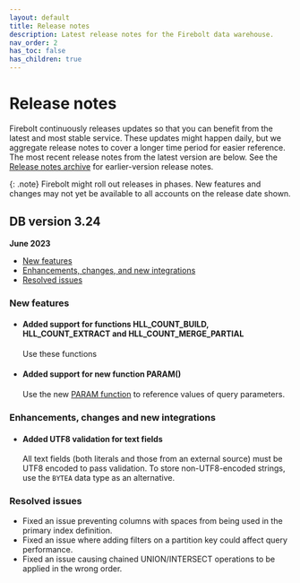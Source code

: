 ```yaml
---
layout: default
title: Release notes
description: Latest release notes for the Firebolt data warehouse.
nav_order: 2
has_toc: false
has_children: true
---
```


# Release notes

Firebolt continuously releases updates so that you can benefit from the latest and most stable service. These updates might happen daily, but we aggregate release notes to cover a longer time period for easier reference. The most recent release notes from the latest version are below. See the [Release notes archive](../release-notes/release-notes-archive.md) for earlier-version release notes.

{: .note}
Firebolt might roll out releases in phases. New features and changes may not yet be available to all accounts on the release date shown.


## DB version 3.24
**June 2023**

* [New features](#new-features)
* [Enhancements, changes, and new integrations](#enhancements-changes-and-new-integrations)
* [Resolved issues](#resolved-issues)
  
### New features

* #### <!--- FIR-18691 —--> **Added support for functions HLL_COUNT_BUILD, HLL_COUNT_EXTRACT and HLL_COUNT_MERGE_PARTIAL**

  Use these functions 

* #### <!--- FIR-21223 ---> **Added support for new function PARAM()**

  Use the new [PARAM function]() to reference values of query parameters. 

### Enhancements, changes and new integrations

* #### <!--- FIR-22195 ---> Added UTF8 validation for text fields

  All text fields (both literals and those from an external source) must be UTF8 encoded to pass validation. To store non-UTF8-encoded strings, use the `BYTEA` data type as an alternative. 


### Resolved issues

* <!--- FIR-24007 ---> Fixed an issue preventing columns with spaces from being used in the primary index definition.

* <!--- FIR-23842 ---> Fixed an issue where adding filters on a partition key could affect query performance.

* <!--- FIR-22286 ---> Fixed an issue causing chained UNION/INTERSECT operations to be applied in the wrong order.
